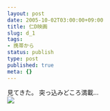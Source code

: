 ```yaml
---
layout: post
date: 2005-10-02T03:00:00+09:00
title: 仁D映画
slug: d_1
tags:
- 携帯から
status: publish
type: post
published: true
meta: {}
---
```

<div class="caption">見てきた。
突っ込みどころ満載…
</div>
<div class="photo"><img src="/images/uploads/blog-photo-1128248791.15-0.jpg" /></div>

